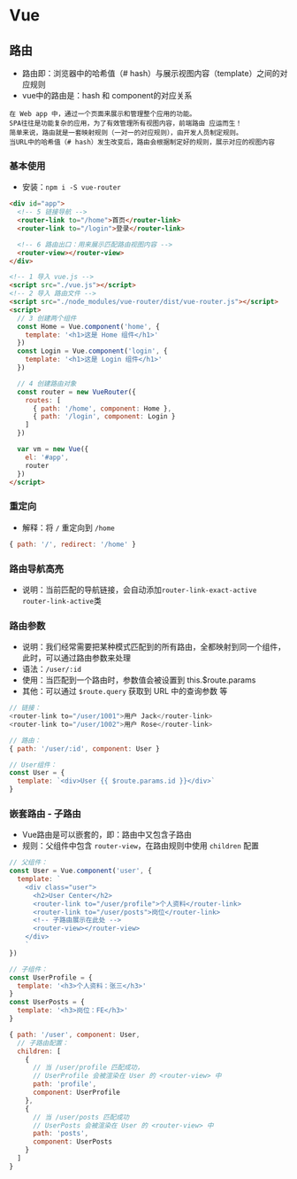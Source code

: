 # Vue

## 路由
- 路由即：浏览器中的哈希值（# hash）与展示视图内容（template）之间的对应规则
- vue中的路由是：hash 和 component的对应关系

```
在 Web app 中，通过一个页面来展示和管理整个应用的功能。
SPA往往是功能复杂的应用，为了有效管理所有视图内容，前端路由 应运而生！
简单来说，路由就是一套映射规则（一对一的对应规则），由开发人员制定规则。
当URL中的哈希值（# hash）发生改变后，路由会根据制定好的规则，展示对应的视图内容
```

### 基本使用
- 安装：`npm i -S vue-router`

```html
<div id="app">
  <!-- 5 链接导航 -->
  <router-link to="/home">首页</router-link>
  <router-link to="/login">登录</router-link>

  <!-- 6 路由出口：用来展示匹配路由视图内容 -->
  <router-view></router-view>
</div>

<!-- 1 导入 vue.js -->
<script src="./vue.js"></script>
<!-- 2 导入 路由文件 -->
<script src="./node_modules/vue-router/dist/vue-router.js"></script>
<script>
  // 3 创建两个组件
  const Home = Vue.component('home', {
    template: '<h1>这是 Home 组件</h1>'
  })
  const Login = Vue.component('login', {
    template: '<h1>这是 Login 组件</h1>'
  })

  // 4 创建路由对象
  const router = new VueRouter({
    routes: [
      { path: '/home', component: Home },
      { path: '/login', component: Login }
    ]
  })

  var vm = new Vue({
    el: '#app',
    router
  })
</script>
```

### 重定向
- 解释：将 `/` 重定向到 `/home`

```js
{ path: '/', redirect: '/home' }
```

### 路由导航高亮
- 说明：当前匹配的导航链接，会自动添加`router-link-exact-active router-link-active`类

### 路由参数
- 说明：我们经常需要把某种模式匹配到的所有路由，全都映射到同一个组件，此时，可以通过路由参数来处理
- 语法：`/user/:id`
- 使用：当匹配到一个路由时，参数值会被设置到 this.$route.params
- 其他：可以通过 `$route.query` 获取到 URL 中的查询参数 等

```js
// 链接：
<router-link to="/user/1001">用户 Jack</router-link>
<router-link to="/user/1002">用户 Rose</router-link>

// 路由：
{ path: '/user/:id', component: User }

// User组件：
const User = {
  template: `<div>User {{ $route.params.id }}</div>`
}
```

### 嵌套路由 - 子路由
- Vue路由是可以嵌套的，即：路由中又包含子路由
- 规则：父组件中包含 `router-view`，在路由规则中使用 `children` 配置

```js
// 父组件：
const User = Vue.component('user', {
  template: `
    <div class="user">
      <h2>User Center</h2>
      <router-link to="/user/profile">个人资料</router-link>
      <router-link to="/user/posts">岗位</router-link>
      <!-- 子路由展示在此处 -->
      <router-view></router-view>
    </div>
    `
})

// 子组件：
const UserProfile = {
  template: '<h3>个人资料：张三</h3>'
}
const UserPosts = {
  template: '<h3>岗位：FE</h3>'
}

{ path: '/user', component: User,
  // 子路由配置：
  children: [
    {
      // 当 /user/profile 匹配成功，
      // UserProfile 会被渲染在 User 的 <router-view> 中
      path: 'profile',
      component: UserProfile
    },
    {
      // 当 /user/posts 匹配成功
      // UserPosts 会被渲染在 User 的 <router-view> 中
      path: 'posts',
      component: UserPosts
    }
  ]
}
```


